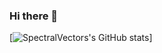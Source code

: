### Hi there 👋

[![SpectralVectors's GitHub stats](https://github-readme-stats.vercel.app/api?username=spectralvectors&show_icons=true&theme=github_dark&bg_color=45,000000,000000,000000,000000,000000,000000,000000,000000,660000,663300,666600,006600,000066,000033,660066&border_color=4444ff&include_all_commits=True)]

<!--
**SpectralVectors/SpectralVectors** is a ✨ _special_ ✨ repository because its `README.md` (this file) appears on your GitHub profile.

Here are some ideas to get you started:

- 🔭 I’m currently working on ...
- 🌱 I’m currently learning ...
- 👯 I’m looking to collaborate on ...
- 🤔 I’m looking for help with ...
- 💬 Ask me about ...
- 📫 How to reach me: ...
- 😄 Pronouns: ...
- ⚡ Fun fact: ...
-->
